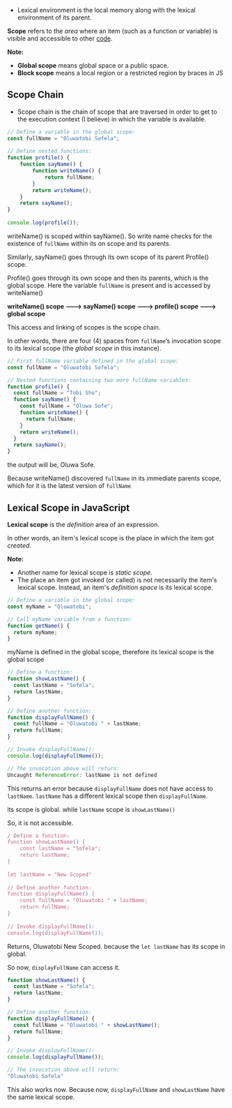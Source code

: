 

- Lexical environment is the local memory along with the lexical environment of its parent.


**Scope** refers to the _area_ where an item (such as a function or variable) is visible and accessible to other [code](https://www.codesweetly.com/document-vs-data-vs-code/).

**Note:**

- **Global scope** means global space or a public space.
- **Block scope** means a local region or a restricted region by braces in JS


## Scope Chain

- Scope chain is the chain of scope that are traversed in order to get to the execution context (I believe) in which the variable is available.

```js
// Define a variable in the global scope:  
const fullName = "Oluwatobi Sofela";  
  
// Define nested functions:  
function profile() {  
    function sayName() {  
        function writeName() {  
            return fullName;  
        }  
        return writeName();  
    }  
    return sayName();  
}  
  
console.log(profile());
```

writeName() is scoped within sayName(). So write name checks for the existence of `fullName` within its on scope and its parents.

Similarly, sayName() goes through its own scope of its parent Profile() scope.

Profile() goes through its own scope and then its parents, which is the global scope.
Here the variable `fullName` is present and is accessed by writeName()

**writeName() scope ---> sayName() scope ---> profile() scope ---> global scope**

This access and linking of scopes is the scope chain.


In other words, there are four (4) spaces from `fullName`’s invocation scope to its lexical scope (the _global scope_ in this instance).



```js
// First fullName variable defined in the global scope:
const fullName = "Oluwatobi Sofela";

// Nested functions containing two more fullName variables:
function profile() {
  const fullName = "Tobi Sho";
  function sayName() {
    const fullName = "Oluwa Sofe";
    function writeName() {
      return fullName;
    }
    return writeName();
  }
  return sayName();
}
```

the output will be,
Oluwa Sofe.

Because writeName() discovered `fullName` in its immediate parents scope, which for it is the latest version of `fullName`


## Lexical Scope in JavaScript

**Lexical scope** is the _definition_ area of an expression.

In other words, an item's lexical scope is the place in which the item got _created_.

**Note:**

- Another name for lexical scope is _static scope_.
- The place an item got invoked (or called) is not necessarily the item's lexical scope. Instead, an item's _definition space_ is its lexical scope.


```js
// Define a variable in the global scope:
const myName = "Oluwatobi";

// Call myName variable from a function:
function getName() {
  return myName;
}
```

myName is defined in the global scope, therefore its lexical scope is the global scope


```js
// Define a function:
function showLastName() {
  const lastName = "Sofela";
  return lastName;
}

// Define another function:
function displayFullName() {
  const fullName = "Oluwatobi " + lastName;
  return fullName;
}

// Invoke displayFullName():
console.log(displayFullName());

// The invocation above will return:
Uncaught ReferenceError: lastName is not defined
```

This returns an error because `displayFullName` does not have access to `lastName`.
`lastName` has a different lexical scope then `displayFullName`.

its scope is global.
while `lastName` scope is `showLastName()`

So, it is not accessible.



```js
/ Define a function:  
function showLastName() {  
    const lastName = "Sofela";  
    return lastName;  
}  
  
let lastName = "New Scoped"  
  
// Define another function:  
function displayFullName() {  
    const fullName = "Oluwatobi " + lastName;  
    return fullName;  
}  
  
// Invoke displayFullName():  
console.log(displayFullName());
```

Returns, Oluwatobi New Scoped.
because the `let lastName` has its scope in global.

So now, `displayFullName` can access it.


```js
function showLastName() {
  const lastName = "Sofela";
  return lastName;
}

// Define another function:
function displayFullName() {
  const fullName = "Oluwatobi " + showLastName();
  return fullName;
}

// Invoke displayFullName():
console.log(displayFullName());

// The invocation above will return:
"Oluwatobi Sofela"
```

This also works now. Because now, `displayFullName` and `showLastName` have the same lexical scope.


